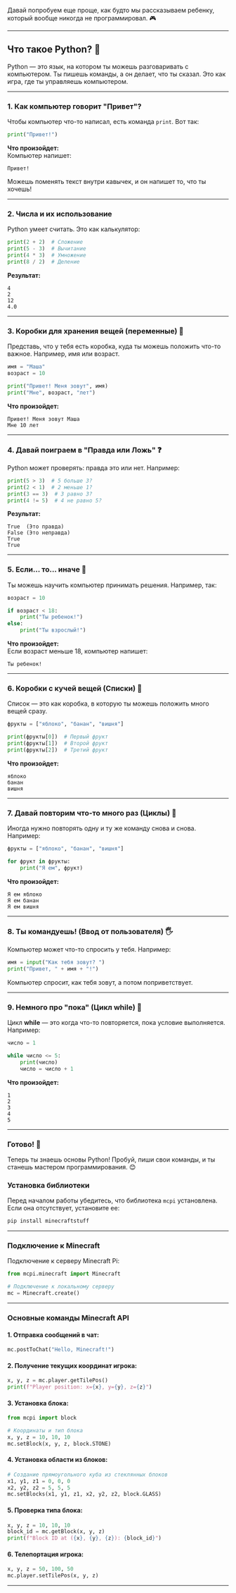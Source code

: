 Давай попробуем еще проще, как будто мы рассказываем ребенку, который вообще никогда не программировал. 🎮  

---

## **Что такое Python?** 🐍
Python — это язык, на котором ты можешь разговаривать с компьютером. Ты пишешь команды, а он делает, что ты сказал. Это как игра, где ты управляешь компьютером.

---

### **1. Как компьютер говорит "Привет"?**

Чтобы компьютер что-то написал, есть команда `print`. Вот так:

```python
print("Привет!")
```

**Что произойдет:**  
Компьютер напишет:  
```
Привет!
```

Можешь поменять текст внутри кавычек, и он напишет то, что ты хочешь!

---

### **2. Числа и их использование**

Python умеет считать. Это как калькулятор:  

```python
print(2 + 2)  # Сложение
print(5 - 3)  # Вычитание
print(4 * 3)  # Умножение
print(8 / 2)  # Деление
```

**Результат:**  
```
4  
2  
12  
4.0
```

---

### **3. Коробки для хранения вещей (переменные)** 🎁

Представь, что у тебя есть коробка, куда ты можешь положить что-то важное. Например, имя или возраст.

```python
имя = "Маша"
возраст = 10

print("Привет! Меня зовут", имя)
print("Мне", возраст, "лет")
```

**Что произойдет:**  
```
Привет! Меня зовут Маша  
Мне 10 лет
```

---

### **4. Давай поиграем в "Правда или Ложь"** ❓

Python может проверять: правда это или нет. Например:

```python
print(5 > 3)  # 5 больше 3?
print(2 < 1)  # 2 меньше 1?
print(3 == 3)  # 3 равно 3?
print(4 != 5)  # 4 не равно 5?
```

**Результат:**  
```
True  (Это правда)  
False (Это неправда)  
True  
True
```

---

### **5. Если... то... иначе** 🧐

Ты можешь научить компьютер принимать решения. Например, так:

```python
возраст = 10

if возраст < 18:
    print("Ты ребенок!")
else:
    print("Ты взрослый!")
```

**Что произойдет:**  
Если возраст меньше 18, компьютер напишет:  
```
Ты ребенок!
```

---

### **6. Коробки с кучей вещей (Списки)** 🎒

Список — это как коробка, в которую ты можешь положить много вещей сразу.

```python
фрукты = ["яблоко", "банан", "вишня"]

print(фрукты[0])  # Первый фрукт
print(фрукты[1])  # Второй фрукт
print(фрукты[2])  # Третий фрукт
```

**Что произойдет:**  
```
яблоко  
банан  
вишня
```

---

### **7. Давай повторим что-то много раз (Циклы)** 🔄

Иногда нужно повторять одну и ту же команду снова и снова. Например:

```python
фрукты = ["яблоко", "банан", "вишня"]

for фрукт in фрукты:
    print("Я ем", фрукт)
```

**Что произойдет:**  
```
Я ем яблоко  
Я ем банан  
Я ем вишня
```

---

### **8. Ты командуешь! (Ввод от пользователя)** 🖐️

Компьютер может что-то спросить у тебя. Например:

```python
имя = input("Как тебя зовут? ")
print("Привет, " + имя + "!")
```

Компьютер спросит, как тебя зовут, а потом поприветствует.

---

### **9. Немного про "пока" (Цикл while)** 🔄

Цикл **while** — это когда что-то повторяется, пока условие выполняется. Например:

```python
число = 1

while число <= 5:
    print(число)
    число = число + 1
```

**Что произойдет:**  
```
1  
2  
3  
4  
5
```

---

### **Готово!** 🎉
Теперь ты знаешь основы Python! Пробуй, пиши свои команды, и ты станешь мастером программирования. 😊

### Установка библиотеки
Перед началом работы убедитесь, что библиотека `mcpi` установлена. Если она отсутствует, установите ее:

```bash
pip install minecraftstuff
```

---

### Подключение к Minecraft
Подключение к серверу Minecraft Pi:

```python
from mcpi.minecraft import Minecraft

# Подключение к локальному серверу
mc = Minecraft.create()
```

---

### Основные команды Minecraft API

#### 1. Отправка сообщений в чат:
```python
mc.postToChat("Hello, Minecraft!")
```

#### 2. Получение текущих координат игрока:
```python
x, y, z = mc.player.getTilePos()
print(f"Player position: x={x}, y={y}, z={z}")
```

#### 3. Установка блока:
```python
from mcpi import block

# Координаты и тип блока
x, y, z = 10, 10, 10
mc.setBlock(x, y, z, block.STONE)
```

#### 4. Установка области из блоков:
```python
# Создание прямоугольного куба из стеклянных блоков
x1, y1, z1 = 0, 0, 0
x2, y2, z2 = 5, 5, 5
mc.setBlocks(x1, y1, z1, x2, y2, z2, block.GLASS)
```

#### 5. Проверка типа блока:
```python
x, y, z = 10, 10, 10
block_id = mc.getBlock(x, y, z)
print(f"Block ID at ({x}, {y}, {z}): {block_id}")
```

#### 6. Телепортация игрока:
```python
x, y, z = 50, 100, 50
mc.player.setTilePos(x, y, z)
```

---
